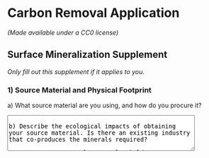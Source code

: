 # Carbon Removal Application

_(Made available under a CC0 license)_

## Surface Mineralization Supplement

_Only fill out this supplement if it applies to you._

### 1) Source Material and Physical Footprint

a) What source material are you using, and how do you procure it?

<textarea rows='5' cols='50' placeholder='<100 words' />

b) Describe the ecological impacts of obtaining your source material. Is there an existing industry that co-produces the minerals required?

<textarea rows='5' cols='50' placeholder='<100 words' />

c) Do you process that source mineral in any way (e.g grinding to increase surface area)? What inputs does this processing require (e.g. water, energy)? (You should have already included their associated carbon intensities in your LCA in Section 6.)

<textarea rows='5' cols='50' placeholder='<200 words' />

d) Please fill out the table below regarding your project’s physical footprint. If you don’t know (e.g. you procure your source material from a mining company who doesn’t communicate their physical footprint), indicate that in the square.

<table>
  <tr>
    <th></th>
    <th>Land area (km²) in 2021</th>
    <th>Competing/existing project area use (if applicable)</th>
  </tr>
  <tr>
    <td>Source material mining</td>
    <td>
      <textarea
        rows='5'
        cols='40'
        placeholder='E.g. X km² (dedicated basalt mining facility) OR N/A (material is waste product from X km2 mine)'
      />
    </td>
    <td>
      <textarea
        rows='5'
        cols='40'
        placeholder='E.g. Existing mine for basalt '
      />
    </td>
  </tr>
  <tr>
    <td>Source material processing</td>
    <td>
      <textarea
        rows='5'
        cols='40'
        placeholder='E.g. 2 km² (manufacturing facility or mine) '
      />
    </td>
    <td>
      <textarea
        rows='5'
        cols='40'
        placeholder='E.g. Gravel production facility'
      />
    </td>
  </tr>
  <tr>
    <td>Deployment</td>
    <td>
      <textarea
        rows='5'
        cols='40'
        placeholder='E.g. 20 km² (transportation hub + beach area)'
      />
    </td>
    <td>
      <textarea
        rows='5'
        cols='40'
        placeholder='E.g. Agricultural land + beach'
      />
    </td>
  </tr>
</table>

e) Imagine, hypothetically, that you’ve scaled up and are sequestering 100Mt of CO₂/yr. Please project your footprint at that scale (we recognize this has significant uncertainty, feel free to provide ranges and a brief description).

<table>
  <tr>
    <th></th>
    <th>Projected # of km² enabling 100Mt/yr</th>
    <th>Projected competing project area use (if applicable)</th>
  </tr>
  <tr>
    <td>Source material mining</td>
    <td>
      <textarea rows='5' cols='40' />
    </td>
    <td>
      <textarea rows='5' cols='40' />
    </td>
  </tr>
  <tr>
    <td>Source material processing</td>
    <td>
      <textarea rows='5' cols='40' />
    </td>
    <td>
      <textarea rows='5' cols='40' />
    </td>
  </tr>
  <tr>
    <td>Deployment</td>
    <td>
      <textarea rows='5' cols='40' />
    </td>
    <td>
      <textarea rows='5' cols='40' />
    </td>
  </tr>
</table>

f) If you weren’t proceeding with this project, what’s the alternative use(s) of your source material? What factors would determine this outcome? (E.g. Alternative uses for olivine include X & Y. It’s not clear how X & Y would compete for the olivine we use. OR Olivine would not have been mined but for our project.)

<textarea rows='5' cols='50' placeholder='<50 words' />

### 2) Measurement and Verification

a) We are aware that the current state of the field may include unknowns about the kinetics of your material. Describe how these unknowns create uncertainties regarding your carbon removal and material, and what you wish you knew.

<textarea rows='5' cols='50' placeholder='<200 words' />

b) If your materials are deployed extensively, what measurement approaches will be used to monitor weathering rates across different environments? What modelling approaches will be used, and what data do these models require?

<textarea rows='5' cols='50' placeholder='<100 words' />

### 3) Human and Ecosystem Impacts, Toxicity Risk

a) What are the estimated environmental release rates of heavy metals (e.g. Cr, Ni, Pb, Hg)? Dust aerosol hazards? P loading to streams? How will this be monitored?

<textarea rows='5' cols='50' placeholder='<100 words' />

b) If minerals are deployed in farmland, what are the estimated effects on crop yields, what’s this estimation based on, and how will actual effects be monitored?

<textarea rows='5' cols='50' placeholder='<100 words' />

c) How will you monitor potential impacts on organisms in your deployment environment? (E.g. Health of humans working in agricultural contexts, health of intertidal species, etc. depending on the context of deployment)

<textarea rows='5' cols='50' placeholder='<100 words' />

d) If you detect negative impacts, at what point would you choose to abort the project and how?

<textarea rows='5' cols='50' placeholder='<100 words' />
